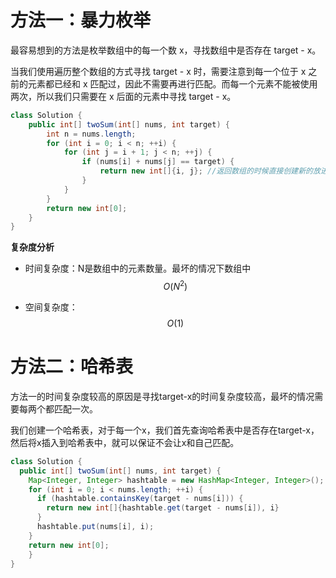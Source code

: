 # 方法一：暴力枚举

最容易想到的方法是枚举数组中的每一个数 x，寻找数组中是否存在 target - x。

当我们使用遍历整个数组的方式寻找 target - x 时，需要注意到每一个位于 x 之前的元素都已经和 x 匹配过，因此不需要再进行匹配。而每一个元素不能被使用两次，所以我们只需要在 x 后面的元素中寻找 target - x。

```java
class Solution {
    public int[] twoSum(int[] nums, int target) {
        int n = nums.length;
        for (int i = 0; i < n; ++i) {
            for (int j = i + 1; j < n; ++j) {
                if (nums[i] + nums[j] == target) {
                    return new int[]{i, j}; //返回数组的时候直接创建新的放进去。
                }
            }
        }
        return new int[0];
    }
}
```

**复杂度分析**

* 时间复杂度：N是数组中的元素数量。最坏的情况下数组中
  $$
  O(N^2)
  $$

* 空间复杂度：
  $$
  O(1)
  $$
  

# 方法二：哈希表

方法一的时间复杂度较高的原因是寻找target-x的时间复杂度较高，最坏的情况需要每两个都匹配一次。

我们创建一个哈希表，对于每一个x，我们首先查询哈希表中是否存在target-x，然后将x插入到哈希表中，就可以保证不会让x和自己匹配。

```java
class Solution {
  public int[] twoSum(int[] nums, int target) {
    Map<Integer, Integer> hashtable = new HashMap<Integer, Integer>();
    for (int i = 0; i < nums.length; ++i) {
      if (hashtable.containsKey(target - nums[i])) {
        return new int[]{hashtable.get(target - nums[i]), i}
      }
      hashtable.put(nums[i], i);
    }
    return new int[0];
	}
}
```


